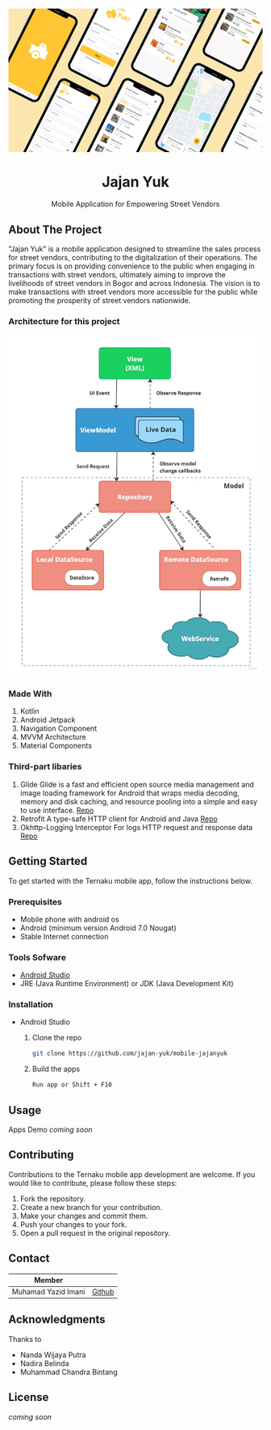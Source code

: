 <div id="top"></div>


<!-- PROJECT LOGO -->
<br />
<div align="center">
  
  ![Banner App](https://github.com/jajan-yuk/.github/blob/main/Application%20showcase%20(1).png)
  <h1 align="center">Jajan Yuk</h1>
  <p align="center">Mobile Application for Empowering Street Vendors
</p>
</div>


## About The Project
"Jajan Yuk" is a mobile application designed to streamline the sales process for street vendors, contributing to the digitalization of their operations. The primary focus is on providing convenience to the public when engaging in transactions with street vendors, ultimately aiming to improve the livelihoods of street vendors in Bogor and across Indonesia. The vision is to make transactions with street vendors more accessible for the public while promoting the prosperity of street vendors nationwide.

### Architecture for this project
![Android Architecture JajanYuk](https://github.com/jajan-yuk/.github/blob/main/architecture%20MD%20(2).jpg)

### Made With

 1. Kotlin
 2. Android Jetpack
 3. Navigation Component
 4. MVVM Architecture
 5. Material Components

### Third-part libaries

 1. Glide
	Glide is a fast and efficient open source media management and image loading framework for Android that wraps media decoding, memory and disk caching, and resource pooling into a simple and easy to use interface. [Repo](https://github.com/bumptech/glide)
2. Retrofit
A type-safe HTTP client for Android and Java
 [Repo](https://github.com/square/retrofit)
3. Okhttp-Logging Interceptor
For logs HTTP request and response data
 [Repo](https://github.com/square/okhttp/tree/master/okhttp-logging-interceptor)


<!-- GETTING STARTED -->
## Getting Started

To get started with the Ternaku mobile app, follow the instructions below.

### Prerequisites

- Mobile phone with android os
- Android (minimum version Android 7.0 Nougat)
- Stable Internet connection

### Tools Sofware

- [Android Studio](https://developer.android.com/studio)
- JRE (Java Runtime Environment) or JDK (Java Development Kit)
  
### Installation
- Android Studio

	1. Clone the repo
	   ```sh
	   git clone https://github.com/jajan-yuk/mobile-jajanyuk
	   ```
	2. Build the apps
	   ```sh
	   Run app or Shift + F10
	   ```


## Usage

Apps Demo
*coming soon*


## Contributing
Contributions to the Ternaku mobile app development are welcome. If you would like to contribute, please follow these steps:

1. Fork the repository.
2. Create a new branch for your contribution.
3. Make your changes and commit them.
4. Push your changes to your fork.
5. Open a pull request in the original repository.

<!-- CONTACT -->
## Contact

| Member |  |
|--|--|
| Muhamad Yazid Imani |[Github](https://github.com/pierreviences)  |

<!-- ACKNOWLEDGMENTS -->
## Acknowledgments

Thanks to

- Nanda Wijaya Putra
- Nadira Belinda
- Muhammad Chandra Bintang

## License

*coming soon*
